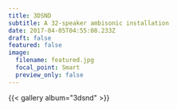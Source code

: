 ```yaml
---
title: 3DSND
subtitle: A 32-speaker ambisonic installation
date: 2017-04-05T04:55:08.233Z
draft: false
featured: false
image:
  filename: featured.jpg
  focal_point: Smart
  preview_only: false
---
```



<!--StartFragment-->

{{< gallery album="3dsnd" >}}

<!--EndFragment-->